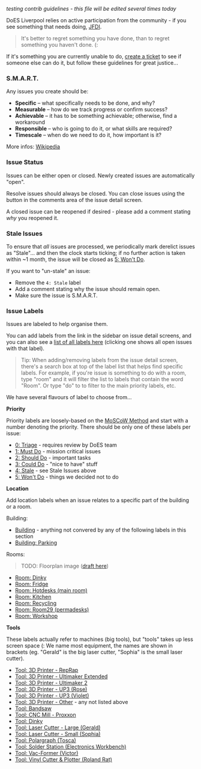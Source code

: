 _testing contrib guidelines - this file will be edited several times today_

DoES Liverpool relies on active participation from the community - if you see something that needs doing, [JFDI](http://www.urbandictionary.com/define.php?term=JFDI).

> It's better to regret something you have done, than to regret something you haven't done. (:

If it's something you are currently unable to do, [create a ticket](https://github.com/DoESLiverpool/somebody-should/issues/new) to see if someone else can do it, but follow these guidelines for great justice...

### S.M.A.R.T.

Any issues you create should be:

* **Specific** – what specifically needs to be done, and why?
* **Measurable** – how do we track progress or confirm success?
* **Achievable** – it has to be something achievable; otherwise, find a workaround
* **Responsible** – who is going to do it, or what skills are required?
* **Timescale** – when do we need to do it, how important is it?

More infos: [Wikipedia](https://en.wikipedia.org/wiki/SMART_criteria)

### Issue Status

Issues can be either open or closed. Newly created issues are automatically "open".

Resolve issues should always be closed. You can close issues using the button in the comments area of the issue detail screen.

A closed issue can be reopened if desired - please add a comment stating _why_ you reopened it.

### Stale Issues

To ensure that _all_ issues are processed, we periodically mark derelict issues as "Stale"... and then the clock starts ticking; if no further action is taken within ~1 month, the issue will be closed as [5: Won't Do]().

If you want to "un-stale" an issue:

* Remove the `4: Stale` label
* Add a comment stating why the issue should remain open.
* Make sure the issue is S.M.A.R.T.

### Issue Labels

Issues are labeled to help organise them.

You can add labels from the link in the sidebar on issue detail screens, and you can also see a [list of all labels here](https://github.com/DoESLiverpool/somebody-should/labels) (clicking one shows all open issues with that label).

> Tip: When adding/removing labels from the issue detail screen, there's a search box at top of the label list that helps find specific labels. For example, if you're issue is something to do with a room, type "room" and it will filter the list to labels that contain the word "Room". Or type "do" to to filter to the main priority labels, etc.

We have several flavours of label to choose from...

**Priority**

Priority labels are loosely-based on the [MoSCoW Method](https://en.wikipedia.org/wiki/MoSCoW_method) and start with a number denoting the priority. There should be only one of these labels per issue:

* [0: Triage](https://github.com/DoESLiverpool/somebody-should/labels/0%3A%20Triage) - requires review by DoES team
* [1: Must Do](https://github.com/DoESLiverpool/somebody-should/labels/1%3A%20Must%20Do) - mission critical issues
* [2: Should Do](https://github.com/DoESLiverpool/somebody-should/labels/2%3A%20Should%20Do) - important tasks
* [3: Could Do](https://github.com/DoESLiverpool/somebody-should/labels/3%3A%20Could%20Do) - "nice to have" stuff
* [4: Stale](https://github.com/DoESLiverpool/somebody-should/labels/4%3A%20Stale) - see Stale Issues above
* [5: Won't Do](https://github.com/DoESLiverpool/somebody-should/labels/5%3A%20Won%27t%20Do) - things we decided not to do

**Location**

Add location labels when an issue relates to a specific part of the building or a room.

Building:

* [Building](https://github.com/DoESLiverpool/somebody-should/labels/Building) - anything not convered by any of the following labels in this section
* [Building: Parking](https://github.com/DoESLiverpool/somebody-should/labels/Building%3A%20Parking)

Rooms:

> TODO: Floorplan image ([draft here](https://github.com/DoESLiverpool/somebody-should/issues/432#issuecomment-298172301))

* [Room: Dinky](https://github.com/DoESLiverpool/somebody-should/labels/Room%3A%20Dinky)
* [Room: Fridge](https://github.com/DoESLiverpool/somebody-should/labels/Room%3A%20Fridge)
* [Room: Hotdesks (main room)](https://github.com/DoESLiverpool/somebody-should/labels/Room%3A%20Hotdesks%20%28main%20room%29)
* [Room: Kitchen](https://github.com/DoESLiverpool/somebody-should/labels/Room%3A%20Kitchen)
* [Room: Recycling](https://github.com/DoESLiverpool/somebody-should/labels/Room%3A%20Recycling)
* [Room: Room29 (permadesks)](https://github.com/DoESLiverpool/somebody-should/labels/Room%3A%20Room29%20%28Permadesks%29)
* [Room: Workshop](https://github.com/DoESLiverpool/somebody-should/labels/Room%3A%20Workshop)

**Tools**

These labels actually refer to machines (big tools), but "tools" takes up less screen space (: We name most equipment, the names are shown in brackets (eg. "Gerald" is the big laser cutter, "Sophia" is the small laser cutter).

* [Tool: 3D Printer - RepRap](https://github.com/DoESLiverpool/somebody-should/labels/Tool%3A%203D%20Printer%20-%20RepRap)
* [Tool: 3D Printer - Ultimaker Extended](https://github.com/DoESLiverpool/somebody-should/labels/Tool%3A%203D%20Printer%20-%20Ultimaker%20Extended)
* [Tool: 3D Printer - Ultimaker 2](https://github.com/DoESLiverpool/somebody-should/labels/Tool%3A%203D%20Printer%20-%20Ultimaker%202)
* [Tool: 3D Printer - UP3 (Rose)](https://github.com/DoESLiverpool/somebody-should/labels/Tool%3A%203D%20Printer%20-%20UP3%20%28Rose%29)
* [Tool: 3D Printer - UP3 (Violet)](https://github.com/DoESLiverpool/somebody-should/labels/Tool%3A%203D%20Printer%20-%20UP3%20%28Violet%29)
* [Tool: 3D Printer - Other](https://github.com/DoESLiverpool/somebody-should/labels/Tool%3A%203D%20Printer%20-%20Other) - any not listed above
* [Tool: Bandsaw](https://github.com/DoESLiverpool/somebody-should/labels/Tool%3A%20Bandsaw)
* [Tool: CNC Mill - Proxxon](https://github.com/DoESLiverpool/somebody-should/labels/Tool%3A%20CNC%20Mill%20-%20Proxxon)
* [Tool: Dinky](https://github.com/DoESLiverpool/somebody-should/labels/Tool%3A%20Dinky)
* [Tool: Laser Cutter - Large (Gerald)](https://github.com/DoESLiverpool/somebody-should/labels/Tool%3A%20Laser%20Cutter%20-%20Large%20%28Gerald%29)
* [Tool: Laser Cutter - Small (Sophia)](https://github.com/DoESLiverpool/somebody-should/labels/Tool%3A%20Laser%20Cutter%20-%20Small%20%28Sophia%29)
* [Tool: Polargraph (Tosca)](https://github.com/DoESLiverpool/somebody-should/labels/Tool%3A%20Polargraph%20%28Tosca%29)
* [Tool: Solder Station (Electronics Workbench)](https://github.com/DoESLiverpool/somebody-should/labels/Tool%3A%20Solder%20Station%20%28Electronics%20Workbench%29)
* [Tool: Vac-Former (Victor)](https://github.com/DoESLiverpool/somebody-should/labels/Tool%3A%20Vac-Former%20%28Victor%29)
* [Tool: Vinyl Cutter & Plotter (Roland Rat)](https://github.com/DoESLiverpool/somebody-should/labels/Tool%3A%20Vinyl%20Cutter%20%26%20Plotter%20%28Roland%20Rat%29)
